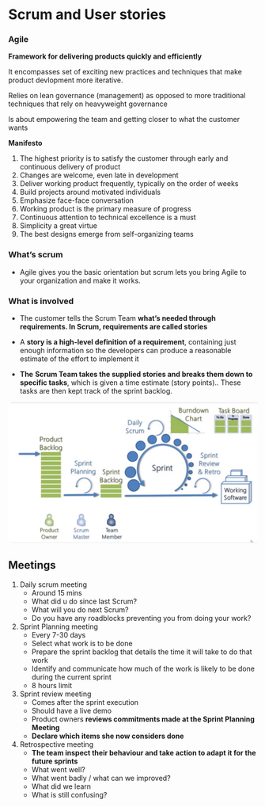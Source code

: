 # Scrum and User stories

### Agile

**Framework for delivering products quickly and efficiently**

It encompasses set of exciting new practices and techniques that make product devlopment more iterative.

Relies on lean governance (management) as opposed to more traditional techniques that rely on heavyweight governance

Is about empowering the team and getting closer to what the customer wants





**Manifesto**

1. The highest priority is to satisfy the customer through early and continuous delivery of product
2. Changes are welcome, even late in development
3. Deliver working product frequently, typically on the order of weeks
4. Build projects around motivated individuals
5. Emphasize face-face conversation
6. Working product is the primary measure of progress
7. Continuous attention to technical excellence is a must
8. Simplicity a great virtue
9. The best designs emerge from self-organizing teams





### What’s scrum

- Agile gives you the basic orientation but scrum lets you bring Agile to your organization and make it works.

### What is involved

- The customer tells the Scrum Team **what’s needed through requirements. In Scrum, requirements are called stories**
- A **story is a high-level definition of a requirement**, containing just enough information so the developers can produce a reasonable estimate of the effort to implement it



- **The** **Scrum Team takes the supplied stories and breaks them down to specific tasks**, which is given a time estimate (story points).. These tasks are then kept track of the sprint backlog.

![image-20190726135014177](lec2.assets/image-20190726135014177.png)

## Meetings

1. Daily scrum meeting
   - Around 15 mins
   - What did u do since last Scrum?
   - What will you do next Scrum?
   - Do you have any roadblocks preventing you from doing your work?
2. Sprint Planning meeting
   - Every 7-30 days
   - Select what work is to be done
   - Prepare the sprint backlog that details the time it will take to do that work
   - Identify and communicate how much of the work is likely to be done during the current sprint
   - 8 hours limit
3. Sprint review meeting
   - Comes after the sprint execution
   - Should have a live demo
   - Product owners **reviews commitments made at the Sprint Planning Meeting**
   - **Declare which items she now considers done**
4. Retrospective meeting
   - **The team inspect their behaviour and take action to adapt it for the future sprints**
   - What went well?
   - What went badly / what can we improved?
   - What did we learn
   - What is still confusing?